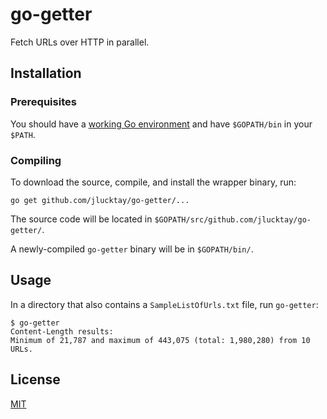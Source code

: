 # go-getter

Fetch URLs over HTTP in parallel.

## Installation

### Prerequisites

You should have a [working Go environment](https://golang.org/doc/install) and have `$GOPATH/bin` in your `$PATH`.

### Compiling

To download the source, compile, and install the wrapper binary, run:

``` shell
go get github.com/jlucktay/go-getter/...
```

The source code will be located in `$GOPATH/src/github.com/jlucktay/go-getter/`.

A newly-compiled `go-getter` binary will be in `$GOPATH/bin/`.

## Usage

In a directory that also contains a `SampleListOfUrls.txt` file, run `go-getter`:

``` shell
$ go-getter
Content-Length results:
Minimum of 21,787 and maximum of 443,075 (total: 1,980,280) from 10 URLs.
```

## License

[MIT](https://choosealicense.com/licenses/mit/)
